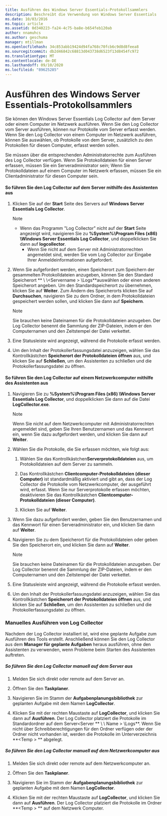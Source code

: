 ```yaml
---
title: Ausführen des Windows Server Essentials-Protokollsammlers
description: Beschreibt die Verwendung von Windows Server Essentials
ms.date: 10/03/2016
ms.topic: article
ms.assetid: 0d340223-fa24-4c75-ba8e-b654feb120ab
author: nnamuhcs
ms.author: geschuma
manager: mtillman
ms.openlocfilehash: 34c853abb19424d94fa768c70fcb6c9d8d8feea8
ms.sourcegitcommit: db2d46842c68813d043738d6523f13d8454fc972
ms.translationtype: MT
ms.contentlocale: de-DE
ms.lasthandoff: 09/10/2020
ms.locfileid: "89625285"
---
```

# <a name="run-the-windows-server-essentials-log-collector"></a>Ausführen des Windows Server Essentials-Protokollsammlers
Sie können den Windows Server Essentials Log Collector auf dem Server oder einem Computer im Netzwerk ausführen. Wenn Sie den Log Collector vom Server ausführen, können nur Protokolle vom Server erfasst werden. Wenn Sie den Log Collector von einem Computer im Netzwerk ausführen, können Sie auswählen, ob Protokolle von dem Server, zusätzlich zu den Protokollen für diesen Computer, erfasst werden sollen.

 Sie müssen über die entsprechenden Administratorrechte zum Ausführen des Log Collector verfügen. Wenn Sie Protokolldateien für einen Server erfassen, müssen Sie ein Serveradministrator sein; Wenn Sie Protokolldateien auf einem Computer im Netzwerk erfassen, müssen Sie ein Clientadministrator für diesen Computer sein.

#### <a name="to-run-the-log-collector-on-the-server-by-using-the-wizard"></a>So führen Sie den Log Collector auf dem Server mithilfe des Assistenten aus

1. Klicken Sie auf der **Start** Seite des Servers auf **Windows Server Essentials Log Collector**.

   > [!NOTE]
   > - Wenn das Programm "Log Collector" nicht auf der **Start** Seite angezeigt wird, navigieren Sie zu **%System%\Program Files (x86) \Windows Server Essentials Log Collector**, und doppelklicken Sie dann auf **logcollector**.
   >   -   Wenn Sie nicht auf dem Server mit Administratorrechten angemeldet sind, werden Sie vom Log Collector zur Eingabe Ihrer Anmeldeinformationen aufgefordert.

2. Wenn Sie aufgefordert werden, einen Speicherort zum Speichern der gesammelten Protokolldateien anzugeben, können Sie den Standard Speicherort ** \\ \\<Servername \> \Logs**auswählen oder einen anderen Speicherort angeben. Um den Standardspeicherort zu übernehmen, klicken Sie auf **Weiter**. Zum Ändern des Speicherorts klicken Sie auf **Durchsuchen**, navigieren Sie zu dem Ordner, in dem Protokolldateien gespeichert werden sollen, und klicken Sie dann auf **Speichern**.

   > [!NOTE]
   >  Sie brauchen keine Dateinamen für die Protokolldateien anzugeben. Der Log Collector benennt die Sammlung der ZIP-Dateien, indem er den Computernamen und den Zeitstempel der Datei verkettet.

3. Eine Statusleiste wird angezeigt, während die Protokolle erfasst werden.

4. Um den Inhalt der Protokollerfassungsdatei anzuzeigen, wählen Sie das Kontrollkästchen **Speicherort der Protokolldateien öffnen** aus, und klicken Sie auf **Schließen**, um den Assistenten zu schließen und die Protokollerfassungsdatei zu öffnen.

#### <a name="to-run-the-log-collector-on-a-network-computer-by-using-the-wizard"></a>So führen Sie den Log Collector auf einem Netzwerkcomputer mithilfe des Assistenten aus

1.  Navigieren Sie zu **%System%\Program Files (x86) \Windows Server Essentials Log Collector**, und doppelklicken Sie dann auf die Datei **LogCollector.exe**.

    > [!NOTE]
    >  Wenn Sie nicht auf dem Netzwerkcomputer mit Administratorrechten angemeldet sind, geben Sie Ihren Benutzernamen und das Kennwort ein, wenn Sie dazu aufgefordert werden, und klicken Sie dann auf **Weiter**.

2.  Wählen Sie die Protokolle, die Sie erfassen möchten, wie folgt aus:

    1.  Wählen Sie das Kontrollkästchen**Serverprotokolldateien** aus, um Protokolldateien auf dem Server zu sammeln.

    2.  Das Kontrollkästchen **Clientcomputer-Protokolldateien (dieser Computer)** ist standardmäßig aktiviert und gibt an, dass der Log Collector die Protokolle vom Netzwerkcomputer, der ausgeführt wird, erfasst. Wenn Sie nur Serverprotokolle erfassen möchten, deaktivieren Sie das Kontrollkästchen **Clientcomputer-Protokolldateien (dieser Computer)**.

    3.  Klicken Sie auf **Weiter**.

3.  Wenn Sie dazu aufgefordert werden, geben Sie den Benutzernamen und das Kennwort für einen Serveradministrator ein, und klicken Sie dann auf **Weiter**.

4.  Navigieren Sie zu dem Speicherort für die Protokolldateien oder geben Sie den Speicherort ein, und klicken Sie dann auf **Weiter**.

    > [!NOTE]
    >  Sie brauchen keine Dateinamen für die Protokolldateien anzugeben. Der Log Collector benennt die Sammlung der ZIP-Dateien, indem er den Computernamen und den Zeitstempel der Datei verkettet.

5.  Eine Statusleiste wird angezeigt, während die Protokolle erfasst werden.

6.  Um den Inhalt der Protokollerfassungsdatei anzuzeigen, wählen Sie das Kontrollkästchen **Speicherort der Protokolldateien öffnen** aus, und klicken Sie auf **Schließen**, um den Assistenten zu schließen und die Protokollerfassungsdatei zu öffnen.

### <a name="running-the-log-collector-manually"></a>Manuelles Ausführen von Log Collector
 Nachdem der Log Collector installiert ist, wird eine geplante Aufgabe zum Ausführen des Tools erstellt. Anschließend können Sie den Log Collector aus dem **Manager für geplante Aufgaben** heraus ausführen, ohne den Assistenten zu verwenden, wenn Probleme beim Starten des Assistenten auftreten.

##### <a name="to-manually-run-the-log-collector-on-the-server"></a>So führen Sie den Log Collector manuell auf dem Server aus

1.  Melden Sie sich direkt oder remote auf dem Server an.

2.  Öffnen Sie den **Taskplaner**.

3.  Navigieren Sie im Stamm der **Aufgabenplanungsbibliothek** zur geplanten Aufgabe mit dem Namen **LogCollector**.

4.  Klicken Sie mit der rechten Maustaste auf **LogCollector**, und klicken Sie dann auf **Ausführen**. Der Log Collector platziert die Protokolle im Standardordner auf dem Server<Server ** \\ \\ Name \> \Logs**. Wenn Sie nicht über Schreibberechtigungen für den Ordner verfügen oder der Ordner nicht vorhanden ist, werden die Protokolle im Unterverzeichnis **<Temp \> ** abgelegt.

##### <a name="to-manually-run-the-log-collector-on-a-network-computer"></a>So führen Sie den Log Collector manuell auf dem Netzwerkcomputer aus

1.  Melden Sie sich direkt oder remote auf dem Netzwerkcomputer an.

2.  Öffnen Sie den **Taskplaner**.

3.  Navigieren Sie im Stamm der **Aufgabenplanungsbibliothek** zur geplanten Aufgabe mit dem Namen **LogCollector**.

4.  Klicken Sie mit der rechten Maustaste auf **LogCollector**, und klicken Sie dann auf **Ausführen**. Der Log Collector platziert die Protokolle im Ordner **<Temp \> ** auf dem Netzwerk Computer.
